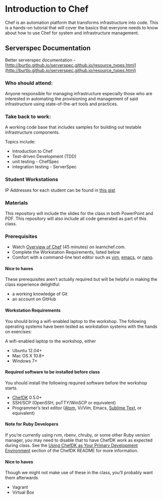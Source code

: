 # Introduction to Chef

Chef is an automation platform that transforms infrastructure into code. This is a hands-on tutorial that will cover the basics that everyone needs to know about how to use Chef for system and infrastructure management.

## Serverspec Documentation

Better serverspec documentation - [http://burtlo.github.io/serverspec.github.io/resource_types.html](http://burtlo.github.io/serverspec.github.io/resource_types.html)

### Who should attend:
Anyone responsible for managing infrastructure especially those who are interested in automating the provisioning and management of said infrastructure using state-of-the-art tools and practices.

### Take back to work:
A working code base that includes samples for building out testable infrastructure components.

Topics include:
* Introduction to Chef
* Test-driven Development (TDD)
* unit testing - ChefSpec
* integration testing - ServerSpec

### Student Workstations

IP Addresses for each student can be found in [this gist](http://tinyurl.com/kf9adbw)

### Materials

This repository will include the slides for the class in both PowerPoint and PDF.  This repository will also include all code generated as part of this class.

### Prerequisites

* Watch [Overview of Chef](http://learn.getchef.com/fundamentals-series/week-1/) (45 minutes) on learnchef.com.
* Complete the Workstation Requirements, listed below
* Comfort with a command-line text editor such as [vim](http://www.openvim.com/tutorial.html), [emacs](http://www.gnu.org/software/emacs/tour/), or [nano](http://www.howtogeek.com/howto/42980/the-beginners-guide-to-nano-the-linux-command-line-text-editor/).

#### Nice to haves

These prerequisites aren’t actually required but will be helpful in making the class experience delightful:

* a working knowledge of Git
* an account on GitHub

#### Workstation Requirements

You should bring a wifi-enabled laptop to the workshop. The following operating systems have been tested as workstation systems with the hands on exercises:

A wifi-enabled laptop to the workshop, either

* Ubuntu 12.04+
* Mac OS X 10.8+
* Windows 7+

#### Required software to be installed before class

You should install the following required software before the workshop starts.

* [ChefDK](http://downloads.getchef.com/chef-dk) 0.5.0+
* SSH/SCP (OpenSSH, puTTY/WinSCP or equivalent)
* Programmer’s text editor ([Atom](https://atom.io/), Vi/Vim, Emacs, [Sublime Text](http://www.sublimetext.com/), or equivalent)

#### Note for Ruby Developers

If you’re currently using rvm, rbenv, chruby, or some other Ruby version manager, you may need to disable that to have ChefDK work as expected during class. See the [Using ChefDK as Your Primary Development Environment](https://github.com/opscode/chef-dk#using-chefdk-as-your-primary-development-environment) section of the ChefDK README for more information.

#### Nice to haves

Though we might not make use of these in the class, you’ll probably want them afterwards

* Vagrant
* Virtual Box
